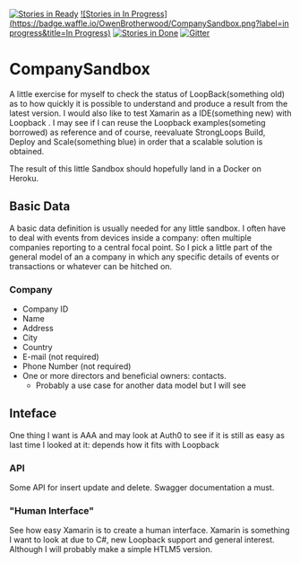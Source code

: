[![Stories in Ready](https://badge.waffle.io/OwenBrotherwood/CompanySandbox.png?label=ready&title=Ready)](https://waffle.io/OwenBrotherwood/CompanySandbox)
[![Stories in In Progress](https://badge.waffle.io/OwenBrotherwood/CompanySandbox.png?label=in progress&title=In Progress)](https://waffle.io/OwenBrotherwood/CompanySandbox)
[![Stories in Done](https://badge.waffle.io/OwenBrotherwood/CompanySandbox.png?label=done&title=Done)](https://waffle.io/OwenBrotherwood/CompanySandbox)
[![Gitter](https://badges.gitter.im/Join%20Chat.svg)](https://gitter.im/OwenBrotherwood/CompanySandbox?utm_source=badge&utm_medium=badge&utm_campaign=pr-badge)
# CompanySandbox
A little exercise for myself to check the status of LoopBack(something old) as to how quickly it is possible to understand and produce a result from the latest version. I would also like to test Xamarin as a IDE(something new) with Loopback . I may see if I can reuse the Loopback examples(someting borrowed) as reference and of course, reevaluate StrongLoops Build, Deploy and Scale(something blue) in order that a scalable solution is obtained.

The result of this little Sandbox should hopefully land in a Docker on Heroku. 

## Basic Data
A basic data definition is usually needed for any little sandbox. I often have to deal with events from devices inside a company: often multiple companies reporting to a central focal point. So I pick a little part of the general model of an a company in which any specific details of events or transactions or whatever can be hitched on.

### Company
* Company ID
* Name
* Address
* City
* Country
* E-mail (not required)
* Phone Number (not required)
* One or more directors and beneficial owners: contacts. 
  * Probably  a use case for another data model but I will see

## Inteface
One thing I want is AAA and may look at Auth0 to see if it is still as easy as last time I looked at it: depends how it fits with Loopback

### API
Some API for insert update and delete. Swagger documentation a must.

### "Human Interface"
See how easy Xamarin is to create a human interface. Xamarin is something I want to look at due to C#, new Loopback support and general interest. Although I will probably make a simple HTLM5 version.



